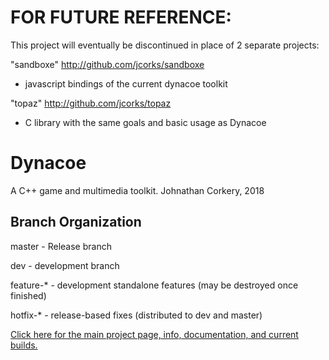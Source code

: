 FOR FUTURE REFERENCE:
====================
This project will eventually be discontinued in place of 2 separate projects:

"sandboxe" http://github.com/jcorks/sandboxe
- javascript bindings of the current dynacoe toolkit

"topaz" http://github.com/jcorks/topaz
- C library with the same goals and basic usage as Dynacoe





Dynacoe
=======

A C++ game and multimedia toolkit.
Johnathan Corkery, 2018


Branch Organization
-------------------

master - Release branch

dev - development branch

feature-* - development standalone features (may be destroyed once finished)

hotfix-* - release-based fixes (distributed to dev and master)




[Click here for the main project page, info, documentation, and current 
builds.](http://jcorks.github.io/Dynacoe/index.html)

